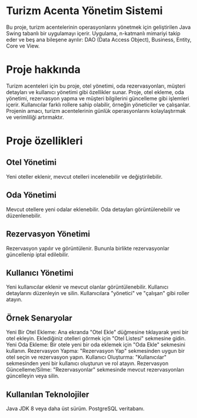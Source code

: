 # Turizm Acenta Yönetim Sistemi
Bu proje, turizm acentelerinin operasyonlarını yönetmek için geliştirilen Java Swing tabanlı bir uygulamayı içerir. Uygulama, n-katmanlı mimariyi takip eder ve beş ana bileşene ayrılır: DAO (Data Access Object), Business, Entity, Core ve View.

# Proje hakkında
Turizm acenteleri için bu proje, otel yönetimi, oda rezervasyonları, müşteri detayları ve kullanıcı yönetimi gibi özellikler sunar. Proje, otel ekleme, oda yönetimi, rezervasyon yapma ve müşteri bilgilerini güncelleme gibi işlemleri içerir. Kullanıcılar farklı rollere sahip olabilir, örneğin yöneticiler ve çalışanlar. Projenin amacı, turizm acentelerinin günlük operasyonlarını kolaylaştırmak ve verimliliği artırmaktır.

# Proje özellikleri
## Otel Yönetimi
Yeni oteller eklenir, mevcut otelleri incelenebilir ve değiştirilebilir.
## Oda Yönetimi
Mevcut otellere yeni odalar eklenebilir.
Oda detayları görüntülenebilir ve düzenlenebilir.
## Rezervasyon Yönetimi
Rezervasyon yapılır ve görüntülenir. Bununla birlikte rezervasyonlar güncellenip iptal edilebilir.
## Kullanıcı Yönetimi
Yeni kullanıcılar eklenir ve mevcut olanlar görüntülenebilir.
Kullanıcı detaylarını düzenleyin ve silin.
Kullanıcılara "yönetici" ve "çalışan" gibi roller atayın.
## Örnek Senaryolar
Yeni Bir Otel Ekleme: Ana ekranda "Otel Ekle" düğmesine tıklayarak yeni bir otel ekleyin. Eklediğiniz otelleri görmek için "Otel Listesi" sekmesine gidin.
Yeni Oda Ekleme: Bir otele yeni bir oda eklemek için "Oda Ekle" sekmesini kullanın.
Rezervasyon Yapma: "Rezervasyon Yap" sekmesinden uygun bir otel seçin ve rezervasyon yapın.
Kullanıcı Oluşturma: "Kullanıcılar" sekmesinden yeni bir kullanıcı oluşturun ve rol atayın.
Rezervasyon Güncelleme/Silme: "Rezervasyonlar" sekmesinde mevcut rezervasyonları güncelleyin veya silin.
## Kullanılan Teknolojiler
Java JDK 8 veya daha üst sürüm.
PostgreSQL veritabanı.